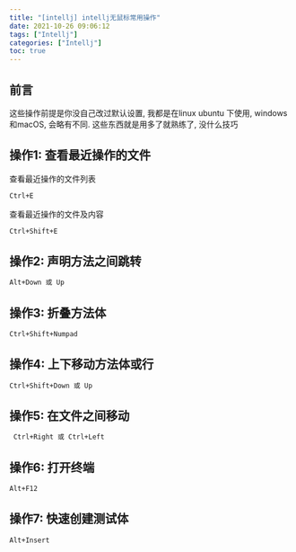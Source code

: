 ```yaml
---
title: "[intellj] intellj无鼠标常用操作"
date: 2021-10-26 09:06:12
tags: ["Intellj"]
categories: ["Intellj"]
toc: true
---
```


## 前言
这些操作前提是你没自己改过默认设置, 我都是在linux ubuntu 下使用, windows和macOS, 会略有不同. 这些东西就是用多了就熟练了, 没什么技巧

## 操作1: 查看最近操作的文件
查看最近操作的文件列表
```bash
Ctrl+E
```
查看最近操作的文件及内容
```bash
Ctrl+Shift+E
```

## 操作2: 声明方法之间跳转
```bash
Alt+Down 或 Up
```

## 操作3: 折叠方法体
```bash
Ctrl+Shift+Numpad 
```

## 操作4: 上下移动方法体或行
```bash
Ctrl+Shift+Down 或 Up
```

## 操作5: 在文件之间移动
```bash
 Ctrl+Right 或 Ctrl+Left
```

## 操作6: 打开终端
```bash
Alt+F12
```

## 操作7: 快速创建测试体
```bash
Alt+Insert
```





